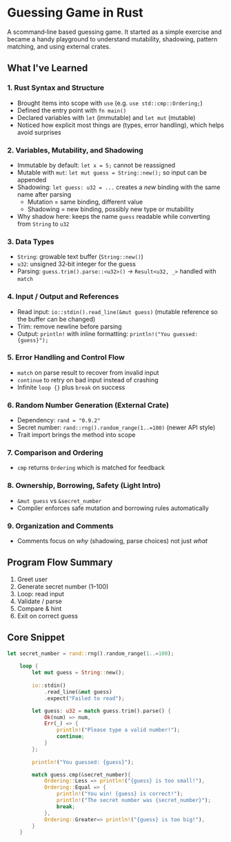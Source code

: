 # Guessing Game in Rust

A scommand‑line based guessing game. It started as a simple exercise and became a handy playground to understand mutability, shadowing, pattern matching, and using external crates.

## What I've Learned

### 1. Rust Syntax and Structure

- Brought items into scope with `use` (e.g. `use std::cmp::Ordering;`)
- Defined the entry point with `fn main()`
- Declared variables with `let` (immutable) and `let mut` (mutable)
- Noticed how explicit most things are (types, error handling), which helps avoid surprises

### 2. Variables, Mutability, and Shadowing

- Immutable by default: `let x = 5;` cannot be reassigned
- Mutable with `mut`: `let mut guess = String::new();` so input can be appended
- Shadowing: `let guess: u32 = ...` creates a *new* binding with the same name after parsing
  - Mutation = same binding, different value
  - Shadowing = new binding, possibly new type or mutability
- Why shadow here: keeps the name `guess` readable while converting from `String` to `u32`

### 3. Data Types

- `String`: growable text buffer (`String::new()`)
- `u32`: unsigned 32‑bit integer for the guess
- Parsing: `guess.trim().parse::<u32>()` -> `Result<u32, _>` handled with `match`

### 4. Input / Output and References

- Read input: `io::stdin().read_line(&mut guess)` (mutable reference so the buffer can be changed)
- Trim: remove newline before parsing
- Output: `println!` with inline formatting: `println!("You guessed: {guess}");`

### 5. Error Handling and Control Flow

- `match` on parse result to recover from invalid input
- `continue` to retry on bad input instead of crashing
- Infinite `loop {}` plus `break` on success

### 6. Random Number Generation (External Crate)

- Dependency: `rand = "0.9.2"`
- Secret number: `rand::rng().random_range(1..=100)` (newer API style)
- Trait import brings the method into scope

### 7. Comparison and Ordering

- `cmp` returns `Ordering` which is matched for feedback

### 8. Ownership, Borrowing, Safety (Light Intro)

- `&mut guess` vs `&secret_number`
- Compiler enforces safe mutation and borrowing rules automatically

### 9. Organization and Comments

- Comments focus on *why* (shadowing, parse choices) not just *what*

## Program Flow Summary

1. Greet user
2. Generate secret number (1–100)
3. Loop: read input
4. Validate / parse
5. Compare & hint
6. Exit on correct guess



## Core Snippet

```rust
let secret_number = rand::rng().random_range(1..=100);
    
    loop {
        let mut guess = String::new();
        
        io::stdin()
            .read_line(&mut guess)
            .expect("Failed to read");

        let guess: u32 = match guess.trim().parse() {
            Ok(num) => num,
            Err(_) => {
                println!("Please type a valid number!");
                continue;
            }
        };
        
        println!("You guessed: {guess}");

        match guess.cmp(&secret_number){
            Ordering::Less => println!("{guess} is too small!"),
            Ordering::Equal => {
                println!("You win! {guess} is correct!");
                println!("The secret number was {secret_number}");
                break;
            },
            Ordering::Greater=> println!("{guess} is too big!"),
        }
    }
```

